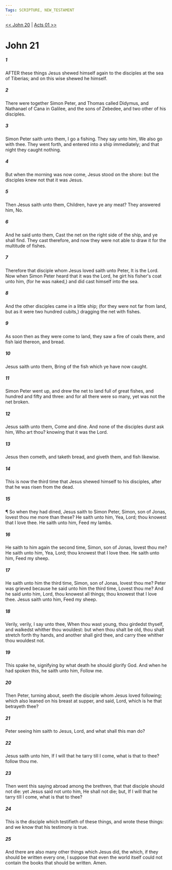 ```yaml
---
Tags: SCRIPTURE, NEW_TESTAMENT
---
```


[<< John 20](NEW_TESTAMENT/04_John/John_20.md) | [Acts 01 >>](NEW_TESTAMENT/05_Acts/Acts_01.md)

# John 21

##### 1

AFTER these things Jesus shewed himself again to the disciples at the sea of Tiberias; and on this wise shewed he himself.

##### 2

There were together Simon Peter, and Thomas called Didymus, and Nathanael of Cana in Galilee, and the sons of Zebedee, and two other of his disciples.

##### 3

Simon Peter saith unto them, I go a fishing. They say unto him, We also go with thee. They went forth, and entered into a ship immediately; and that night they caught nothing.

##### 4

But when the morning was now come, Jesus stood on the shore: but the disciples knew not that it was Jesus.

##### 5

Then Jesus saith unto them, Children, have ye any meat? They answered him, No.

##### 6

And he said unto them, Cast the net on the right side of the ship, and ye shall find. They cast therefore, and now they were not able to draw it for the multitude of fishes.

##### 7

Therefore that disciple whom Jesus loved saith unto Peter, It is the Lord. Now when Simon Peter heard that it was the Lord, he girt his fisher's coat unto him, (for he was naked,) and did cast himself into the sea.

##### 8

And the other disciples came in a little ship; (for they were not far from land, but as it were two hundred cubits,) dragging the net with fishes.

##### 9

As soon then as they were come to land, they saw a fire of coals there, and fish laid thereon, and bread.

##### 10

Jesus saith unto them, Bring of the fish which ye have now caught.

##### 11

Simon Peter went up, and drew the net to land full of great fishes, and hundred and fifty and three: and for all there were so many, yet was not the net broken.

##### 12

Jesus saith unto them, Come and dine. And none of the disciples durst ask him, Who art thou? knowing that it was the Lord.

##### 13

Jesus then cometh, and taketh bread, and giveth them, and fish likewise.

##### 14

This is now the third time that Jesus shewed himself to his disciples, after that he was risen from the dead.

##### 15

¶ So when they had dined, Jesus saith to Simon Peter, Simon, son of Jonas, lovest thou me more than these? He saith unto him, Yea, Lord; thou knowest that I love thee. He saith unto him, Feed my lambs.

##### 16

He saith to him again the second time, Simon, son of Jonas, lovest thou me? He saith unto him, Yea, Lord; thou knowest that I love thee. He saith unto him, Feed my sheep.

##### 17

He saith unto him the third time, Simon, son of Jonas, lovest thou me? Peter was grieved because he said unto him the third time, Lovest thou me? And he said unto him, Lord, thou knowest all things; thou knowest that I love thee. Jesus saith unto him, Feed my sheep.

##### 18

Verily, verily, I say unto thee, When thou wast young, thou girdedst thyself, and walkedst whither thou wouldest: but when thou shalt be old, thou shalt stretch forth thy hands, and another shall gird thee, and carry thee whither thou wouldest not.

##### 19

This spake he, signifying by what death he should glorify God. And when he had spoken this, he saith unto him, Follow me.

##### 20

Then Peter, turning about, seeth the disciple whom Jesus loved following; which also leaned on his breast at supper, and said, Lord, which is he that betrayeth thee?

##### 21

Peter seeing him saith to Jesus, Lord, and what shall this man do?

##### 22

Jesus saith unto him, If I will that he tarry till I come, what is that to thee? follow thou me.

##### 23

Then went this saying abroad among the brethren, that that disciple should not die: yet Jesus said not unto him, He shall not die; but, If I will that he tarry till I come, what is that to thee?

##### 24

This is the disciple which testifieth of these things, and wrote these things: and we know that his testimony is true.

##### 25

And there are also many other things which Jesus did, the which, if they should be written every one, I suppose that even the world itself could not contain the books that should be written. Amen.
